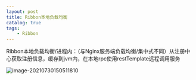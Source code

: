 ```yaml
---
layout: post
title: Ribbon本地负载均衡
catalog: true
tags:
    - Ribbon
---
```


Ribbon本地负载均衡/进程内：（与Nginx服务端负载均衡/集中式不同）从注册中心获取注册信息，缓存到jvm内，在本地rpc使用restTemplate远程调用服务

![image-20210730150511810](https://gitee.com/chrisxyq/picgo/raw/master/https://gitee.com/chrisxyq/image-20210730150511810.png)


